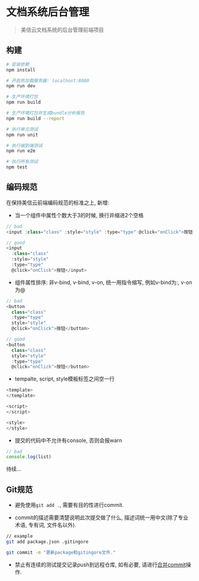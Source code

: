 # 文档系统后台管理

> 美信云文档系统的后台管理前端项目

## 构建

``` bash
# 安装依赖
npm install

# 开启热加载服务器: localhost:8080
npm run dev

# 生产环境打包
npm run build

# 生产环境打包并生成bundle分析报告
npm run build --report

# 执行单元测试
npm run unit

# 执行端到端测试
npm run e2e

# 执行所有测试
npm test
```

## 编码规范

在保持美信云前端编码规范的标准之上, 新增:

- 当一个组件中属性个数大于3的时候, 换行并缩进2个空格

```js
// bad
<input :class="class" :style="style" :type="type" @click="onClick">按钮</input>

// good
<input
  :class="class"
  :style="style"
  :type="type"
  @click="onClick">按钮</input>
```

- 组件属性排序: 非v-bind, v-bind, v-on, 统一用指令缩写, 例如v-bind为:, v-on为@

```js
// bad
<button
  class="class"
  :type="type"
  style="style"
  @click="onClick">按钮</button>

// good
<button
  class="class"
  style="style"
  :type="type"
  @click="onClick">按钮</button>
```

- tempalte, script, style模板标签之间空一行

```js
<template>
</template>

<script>
</script>

<style>
</style>
```

- 提交的代码中不允许有console, 否则会报warn

```js
// bad
console.log(list)
```

待续...

## Git规范

- 避免使用`git add .`, 需要有目的性进行commit.

- commit的描述需要清楚说明此次提交做了什么, 描述词统一用中文(除了专业术语, 专有词, 文件名以外).

```bash
// example
git add package.json .gitingore

git commit -m "更新package和gitingore文件."
```

- 禁止有连续的测试提交记录push到远程仓库, 如有必要, 请进行[合并commit](https://mssn.midea.com/ask/?/article/146)操作.
